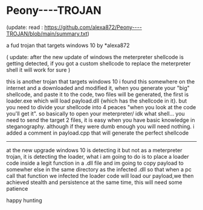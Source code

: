 # Peony----TROJAN

(update: read : https://github.com/alexa872/Peony----TROJAN/blob/main/summary.txt)

a fud trojan that targets windows 10
by *alexa872


( update: after the new update of windows the meterpreter shellcode is getting detected, if you got a custom shellcode to replace the meterpreter shell it will work for sure )

this is another trojan that targets windows 10 i found this somewhere on the internet and a downloaded and modified it, when you generate your "big" shellcode, and paste it to the code, two files will be generated, the first is loader.exe which will load payload.dll {which has the shellcode in it}. but you need to divide your shellcode into 4 peaces "when you look at the code you'll get it". so basically to open your meterpreter/ idk what shell... you need to send the target 2 files, it is easy when you have basic knowledge in steganography. although if they were dumb enough you will need nothing. i added a comment in payload.cpp that will generate the perfect shellcode


--------------------------------------------------------------------------------------------------------------------------------------------------------------------------
at the new upgrade windows 10 is detecting it but not as a meterpreter trojan, it is detecting the loader, what i am going to do is to place a loader code inside a legit function in a .dll file and im going to copy payload to somewher else in the same directory as the infected .dll so that when a pc call that function we infected the loader code will load our payload,we then achieved stealth and persistence at the same time, this will need some patience


happy hunting
